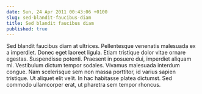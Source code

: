 ```yaml
---
date: Sun, 24 Apr 2011 00:43:06 +0100
slug: sed-blandit-faucibus-diam
title: Sed blandit faucibus diam
published: true
---
```

Sed blandit faucibus diam at ultrices. Pellentesque venenatis malesuada ex a imperdiet. Donec eget laoreet ligula. Etiam tristique dolor vitae ornare egestas. Suspendisse potenti. Praesent in posuere dui, imperdiet aliquam mi. Vestibulum dictum tempor sodales. Vivamus malesuada interdum congue. Nam scelerisque sem non massa porttitor, id varius sapien tristique. Ut aliquet elit velit. In hac habitasse platea dictumst. Sed commodo ullamcorper erat, ut pharetra sem tempor rhoncus.
